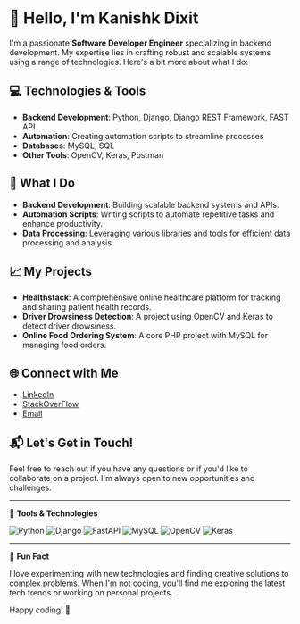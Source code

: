 # 👋 Hello, I'm Kanishk Dixit

I'm a passionate **Software Developer Engineer** specializing in backend development. My expertise lies in crafting robust and scalable systems using a range of technologies. Here's a bit more about what I do:

## 💻 Technologies & Tools

- **Backend Development**: Python, Django, Django REST Framework, FAST API
- **Automation**: Creating automation scripts to streamline processes
- **Databases**: MySQL, SQL
- **Other Tools**: OpenCV, Keras, Postman

## 🌟 What I Do

- **Backend Development**: Building scalable backend systems and APIs.
- **Automation Scripts**: Writing scripts to automate repetitive tasks and enhance productivity.
- **Data Processing**: Leveraging various libraries and tools for efficient data processing and analysis.

## 📈 My Projects

- **Healthstack**: A comprehensive online healthcare platform for tracking and sharing patient health records.
- **Driver Drowsiness Detection**: A project using OpenCV and Keras to detect driver drowsiness.
- **Online Food Ordering System**: A core PHP project with MySQL for managing food orders.

## 🌐 Connect with Me

- [LinkedIn](https://www.linkedin.com/in/kanishk-dixit-079763197/)
- [StackOverFlow](https://www.linkedin.com/in/kanishk-dixit-079763197/)
- [Email](kanishkdixitkd9@gmail.com)

## 📬 Let's Get in Touch!

Feel free to reach out if you have any questions or if you'd like to collaborate on a project. I'm always open to new opportunities and challenges.

---

🔧 **Tools & Technologies**

![Python](https://img.shields.io/badge/Python-3776AB?style=flat&logo=python&logoColor=white)
![Django](https://img.shields.io/badge/Django-092D37?style=flat&logo=django&logoColor=white)
![FastAPI](https://img.shields.io/badge/FastAPI-009688?style=flat&logo=fastapi&logoColor=white)
![MySQL](https://img.shields.io/badge/MySQL-4479A1?style=flat&logo=mysql&logoColor=white)
![OpenCV](https://img.shields.io/badge/OpenCV-5C3EE8?style=flat&logo=opencv&logoColor=white)
![Keras](https://img.shields.io/badge/Keras-D00000?style=flat&logo=keras&logoColor=white)

---

🚀 **Fun Fact**

I love experimenting with new technologies and finding creative solutions to complex problems. When I'm not coding, you'll find me exploring the latest tech trends or working on personal projects.

Happy coding! 🎉
